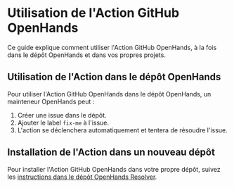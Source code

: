 

# Utilisation de l'Action GitHub OpenHands

Ce guide explique comment utiliser l'Action GitHub OpenHands, à la fois dans le dépôt OpenHands et dans vos propres projets.

## Utilisation de l'Action dans le dépôt OpenHands

Pour utiliser l'Action GitHub OpenHands dans le dépôt OpenHands, un mainteneur OpenHands peut :

1. Créer une issue dans le dépôt.
2. Ajouter le label `fix-me` à l'issue.
3. L'action se déclenchera automatiquement et tentera de résoudre l'issue.

## Installation de l'Action dans un nouveau dépôt

Pour installer l'Action GitHub OpenHands dans votre propre dépôt, suivez les [instructions dans le dépôt OpenHands Resolver](https://github.com/All-Hands-AI/OpenHands/blob/main/openhands/resolver/README.md).

